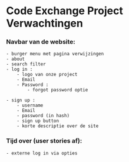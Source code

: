 # Code Exchange Project Verwachtingen 

### Navbar van de website:
    - burger menu met pagina verwijzingen
	- about 
	- search filter
	- log in :
	    - logo van onze project
		- Email
		- Password :
		    - forgot password optie
	
	- sign up :
	    - username
		- Email
		- password (in hash)
		- sign up button
		- korte descriptie over de site


### Tijd over (user stories af):
    - externe log in via opties
	
		
	
	
	
	
	
